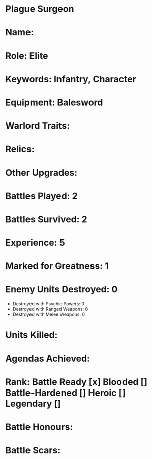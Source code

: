 # Plague Surgeon

# Name: 
# Role: Elite
# Keywords: Infantry, Character
# Equipment: Balesword
# Warlord Traits:
# Relics:
# Other Upgrades:

# Battles Played: 2
# Battles Survived: 2
# Experience: 5
# Marked for Greatness: 1
# Enemy Units Destroyed: 0  
  * Destroyed with Psychic Powers: 0 
  * Destroyed with Ranged Weapons: 0 
  * Destroyed with Melee Weapons: 0
# Units Killed: 
# Agendas Achieved:


# Rank: Battle Ready [x] Blooded [] Battle-Hardened [] Heroic [] Legendary []

# Battle Honours: 
# Battle Scars: